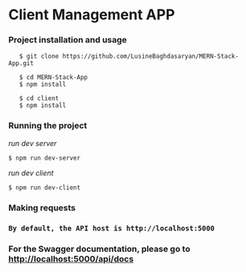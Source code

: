 # Client Management APP

### Project installation and usage

       $ git clone https://github.com/LusineBaghdasaryan/MERN-Stack-App.git
       
       $ cd MERN-Stack-App
       $ npm install
       
       $ cd client
       $ npm install
       
       

### Running the project
      
_run dev server_

`$ npm run dev-server`
  
_run dev client_

`$ npm run dev-client`


### Making requests
### ``By default, the API host is http://localhost:5000``
### For the Swagger documentation, please go to [http://localhost:5000/api/docs](http://localhost:5000/api/docs)

